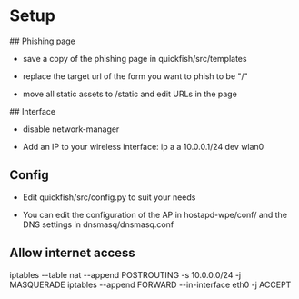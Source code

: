 # Setup

## Phishing page

- save a copy of the phishing page in quickfish/src/templates

- replace the target url of the form you want to phish to be "/"

- move all static assets to /static and edit URLs in the page

## Interface

- disable network-manager

- Add an IP to your wireless interface: ip a a 10.0.0.1/24 dev wlan0

## Config

- Edit quickfish/src/config.py to suit your needs

- You can edit the configuration of the AP in hostapd-wpe/conf/ and the DNS settings in dnsmasq/dnsmasq.conf

## Allow internet access

iptables --table nat --append POSTROUTING -s 10.0.0.0/24 -j MASQUERADE
iptables --append FORWARD --in-interface eth0 -j ACCEPT



